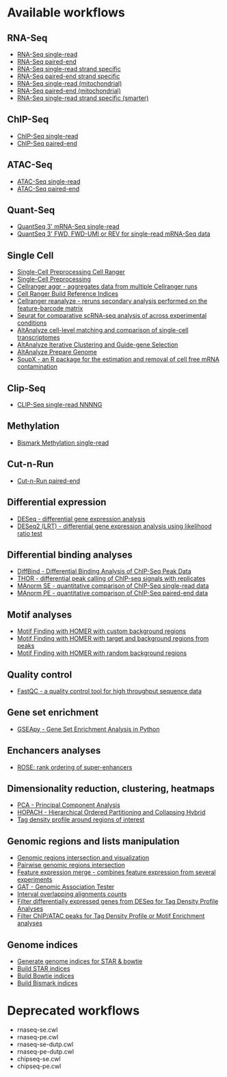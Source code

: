# Available workflows
## RNA-Seq

- [RNA-Seq single-read](trim-rnaseq-se.md)
- [RNA-Seq paired-end](trim-rnaseq-pe.md)
- [RNA-Seq single-read strand specific](trim-rnaseq-se-dutp.md)
- [RNA-Seq paired-end strand specific](trim-rnaseq-pe-dutp.md)
- [RNA-Seq single-read (mitochondrial)](rnaseq-se-dutp-mitochondrial.md)
- [RNA-Seq paired-end (mitochondrial)](rnaseq-pe-dutp-mitochondrial.md)
- [RNA-Seq single-read strand specific (smarter)](trim-rnaseq-pe-smarter-dutp.md)

## ChIP-Seq

- [ChIP-Seq single-read](trim-chipseq-se.md)
- [ChIP-Seq paired-end](trim-chipseq-pe.md)

## ATAC-Seq

- [ATAC-Seq single-read](trim-atacseq-se.md)
- [ATAC-Seq paired-end](trim-atacseq-pe.md)

## Quant-Seq

- [QuantSeq 3' mRNA-Seq single-read](trim-quantseq-mrnaseq-se.md)
- [QuantSeq 3' FWD, FWD-UMI or REV for single-read mRNA-Seq data](trim-quantseq-mrnaseq-se-strand-specific.md)

## Single Cell

- [Single-Cell Preprocessing Cell Ranger](single-cell-preprocess-cellranger.md)
- [Single-Cell Preprocessing](single-cell-preprocess.md)
- [Cellranger aggr - aggregates data from multiple Cellranger runs](cellranger-aggr.md)
- [Cell Ranger Build Reference Indices](cellranger-mkref.md)
- [Cellranger reanalyze - reruns secondary analysis performed on the feature-barcode matrix](cellranger-reanalyze.md)
- [Seurat for comparative scRNA-seq analysis of across experimental conditions](seurat-cluster.md)
- [AltAnalyze cell-level matching and comparison of single-cell transcriptomes](altanalyze-cellharmony.md)
- [AltAnalyze Iterative Clustering and Guide-gene Selection](altanalyze-icgs.md)
- [AltAnalyze Prepare Genome](altanalyze-prepare-genome.md)
- [SoupX - an R package for the estimation and removal of cell free mRNA contamination](soupx.md)

## Clip-Seq

- [CLIP-Seq single-read NNNNG](clipseq-se.md)

## Methylation

- [Bismark Methylation single-read](bismark-methylation-se.md)

## Cut-n-Run

- [Cut-n-Run paired-end](trim-chipseq-pe-cut-n-run.md)

## Differential expression

- [DESeq - differential gene expression analysis](deseq.md)
- [DESeq2 (LRT) - differential gene expression analysis using likelihood ratio test](deseq-lrt.md)

## Differential binding analyses

- [DiffBind - Differential Binding Analysis of ChIP-Seq Peak Data](diffbind.md)
- [THOR - differential peak calling of ChIP-seq signals with replicates](rgt-thor.md)
- [MAnorm SE - quantitative comparison of ChIP-Seq single-read data](manorm-se.md)
- [MAnorm PE - quantitative comparison of ChIP-Seq paired-end data](manorm-pe.md)

## Motif analyses

- [Motif Finding with HOMER with custom background regions](homer-motif-analysis-bg.md)
- [Motif Finding with HOMER with target and background regions from peaks](homer-motif-analysis-peak.md)
- [Motif Finding with HOMER with random background regions](homer-motif-analysis.md)

## Quality control

- [FastQC - a quality control tool for high throughput sequence data](fastqc.md)

## Gene set enrichment

- [GSEApy - Gene Set Enrichment Analysis in Python](gseapy.md)

## Enchancers analyses

- [ROSE: rank ordering of super-enhancers](super-enhancer.md)

## Dimensionality reduction, clustering, heatmaps

- [PCA - Principal Component Analysis](pca.md)
- [HOPACH - Hierarchical Ordered Partitioning and Collapsing Hybrid](hopach.md)
- [Tag density profile around regions of interest](heatmap.md)

## Genomic regions and lists manipulation

- [Genomic regions intersection and visualization](intervene.md)
- [Pairwise genomic regions intersection](peak-intersect.md)
- [Feature expression merge - combines feature expression from several experiments](feature-merge.md)
- [GAT - Genomic Association Tester](gat-run.md)
- [Interval overlapping alignments counts](bedtools-multicov.md)
- [Filter differentially expressed genes from DESeq for Tag Density Profile Analyses](filter-deseq-for-heatmap.md)
- [Filter ChIP/ATAC peaks for Tag Density Profile or Motif Enrichment analyses](filter-peaks-for-heatmap.md)

## Genome indices

- [Generate genome indices for STAR & bowtie](genome-indices.md)
- [Build STAR indices](star-index.md)
- [Build Bowtie indices](bowtie-index.md)
- [Build Bismark indices](bismark-index.md)

# Deprecated workflows

- rnaseq-se.cwl
- rnaseq-pe.cwl
- rnaseq-se-dutp.cwl
- rnaseq-pe-dutp.cwl
- chipseq-se.cwl
- chipseq-pe.cwl